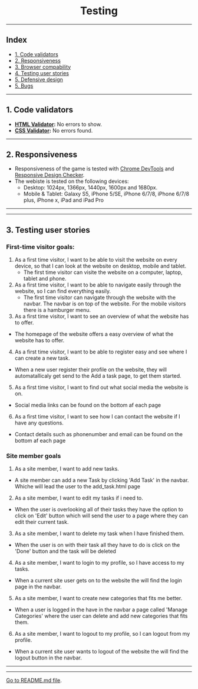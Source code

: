 <h1 align="center">Testing</h1>

---

## Index 

- <a href="#validators">1. Code validators</a>
- <a href="#responsiveness">2. Responsiveness</a>
- <a href="#browser-compatibility">3. Browser compability</a>
- <a href="#user-stories">4. Testing user stories </a>
- <a href="#defensive-design">5. Defensive design</a>
- <a href="#bugs">5. Bugs</a>

---

<span id="validators"></span>

## 1. Code validators
 - **[HTML Validator](https://validator.w3.org/):** No errors to show.
- **[CSS Validator](https://jigsaw.w3.org/css-validator/):** No errors found.


---

<span id="responsiveness"></span>

## 2. Responsiveness 
- Responsiveness of the game is tested with [Chrome DevTools](https://developers.google.com/web/tools/chrome-devtools) and [Responsive Design Checker](https://www.responsivedesignchecker.com/).
- The webiste is tested on the following devices: 
    - Desktop: 1024px, 1366px, 1440px, 1600px and 1680px. 
    - Mobile & Tablet: Galaxy S5, iPhone 5/SE, iPhone 6/7/8, iPhone 6/7/8 plus, iPhone x, iPad and  iPad Pro


---

<span id="browser-compatibility"></span>

--- 

<span id="user-stories"></span>

## 3. Testing user stories 

### First-time visitor goals:
1. As a first time visitor, I want to be able to visit the website on every device, so that I can look at the website on desktop, mobile and tablet. 
    - The first time visitor can visite the website on a computer, laptop, tablet and phone.
2. As a first time visitor, I want to be able to navigate easily through the website, so I can find everything easily. 
    - The first time visitor can navigate through the website with the navbar. The navbar is on top of the website. For the mobile visitors there is a hamburger menu. 
3. As a first time visitor, I want to see an overview of what the website has to offer.
 - The homepage of the website offers a easy overview of what the website has to offer.
 4. As a first time visitor, I want to be able to register easy and see where I can create a new task.  
  - When a new user register their profile on the website, they will automatallicaly get send to the Add a task page, to get them started.
5. As a first time visitor, I want to find out what social media the website is on.
 - Social media links can  be found on the bottom af each page 
6. As a first time visitor, I want to see how I can contact the website if I have any questions.
 - Contact details such as phonenumber and email can  be found on the bottom af each page 


### Site member goals
1. As a site member, I want to add new tasks. 
 - A site member can add a new Task by clicking 'Add Task' in the navbar. Whiche will lead the user to the add_task.html page
2. As a site member, I want to edit my tasks if i need to.
 - When the user is overlooking all of their tasks they have the option to click on 'Edit' button which will send the user to a page where they can edit their current task.
3. As a site member, I want to delete my task when I have finished them. 
 - When the user is on with their task all they have to do is click on the 'Done' button and the task will be deleted
4. As a site member, I want to login to my profile, so I have access to my tasks. 
 - When a current site user gets on to the website the will find the login page in the navbar.
5. As a site member, I want to create new categories that fits me better.
 - When a user is logged in  the have in the navbar a page called 'Manage Categories' where the user can delete and add new categories that fits them.
6. As a site member, I want to logout to my profile, so I can logout from my profile.
 - When a current site user wants to logout of  the website the will find the logout button in the navbar.

---
<span id="defensive-design"></span>



--- 


[Go to README.md file](README.md).